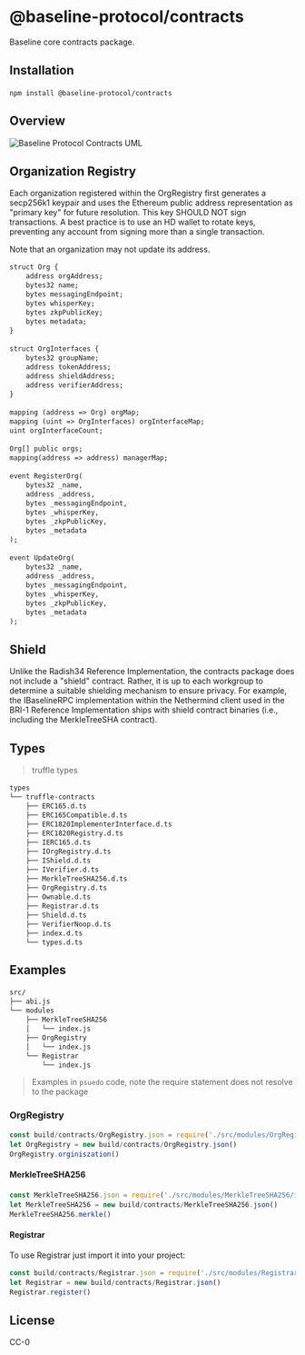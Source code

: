 # @baseline-protocol/contracts

Baseline core contracts package.

## Installation

`npm install @baseline-protocol/contracts`

## Overview 

 <img src="/docs/contracts.svg" 
      alt="Baseline Protocol Contracts UML" 
      srcset="/docs/contracts.svg"
      sizes="(max-width: 600px) 600px">

## Organization Registry

Each organization registered within the OrgRegistry first generates a secp256k1 keypair and uses the Ethereum public address representation as "primary key" for future resolution. This key SHOULD NOT sign transactions. A best practice is to use an HD wallet to rotate keys, preventing any account from signing more than a single transaction.

Note that an organization may not update its address.

```solidity
struct Org {
    address orgAddress;
    bytes32 name;
    bytes messagingEndpoint;
    bytes whisperKey;
    bytes zkpPublicKey;
    bytes metadata;
}

struct OrgInterfaces {
    bytes32 groupName;
    address tokenAddress;
    address shieldAddress;
    address verifierAddress;
}

mapping (address => Org) orgMap;
mapping (uint => OrgInterfaces) orgInterfaceMap;
uint orgInterfaceCount;

Org[] public orgs;
mapping(address => address) managerMap;

event RegisterOrg(
    bytes32 _name,
    address _address,
    bytes _messagingEndpoint,
    bytes _whisperKey,
    bytes _zkpPublicKey,
    bytes _metadata
);

event UpdateOrg(
    bytes32 _name,
    address _address,
    bytes _messagingEndpoint,
    bytes _whisperKey,
    bytes _zkpPublicKey,
    bytes _metadata
);
```

## Shield

Unlike the Radish34 Reference Implementation, the contracts package does not include a "shield" contract. Rather, it is up to each workgroup to determine a suitable shielding mechanism to ensure privacy. For example, the IBaselineRPC implementation within the Nethermind client used in the BRI-1 Reference Implementation ships with shield contract binaries (i.e., including the MerkleTreeSHA contract).


## Types

> truffle types

```
types
└── truffle-contracts
    ├── ERC165.d.ts
    ├── ERC165Compatible.d.ts
    ├── ERC1820ImplementerInterface.d.ts
    ├── ERC1820Registry.d.ts
    ├── IERC165.d.ts
    ├── IOrgRegistry.d.ts
    ├── IShield.d.ts
    ├── IVerifier.d.ts
    ├── MerkleTreeSHA256.d.ts
    ├── OrgRegistry.d.ts
    ├── Ownable.d.ts
    ├── Registrar.d.ts
    ├── Shield.d.ts
    ├── VerifierNoop.d.ts
    ├── index.d.ts
    └── types.d.ts
```



## Examples

```
src/
├── abi.js
└── modules
    ├── MerkleTreeSHA256
    │   └── index.js
    ├── OrgRegistry
    │   └── index.js
    └── Registrar
        └── index.js
```

> Examples in `psuedo` code, note the require statement does not resolve to the package

### OrgRegistry


```javascript
const build/contracts/OrgRegistry.json = require('./src/modules/OrgRegistry/index.js')
let OrgRegistry = new build/contracts/OrgRegistry.json()
OrgRegistry.orginiszation()
```


#### MerkleTreeSHA256

```javascript
const MerkleTreeSHA256.json = require('./src/modules/MerkleTreeSHA256/index.js')
let MerkleTreeSHA256 = new build/contracts/MerkleTreeSHA256.json()
MerkleTreeSHA256.merkle()
```

#### Registrar

To use  Registrar just import it into your project:

```javascript
const build/contracts/Registrar.json = require('./src/modules/Registrar/index.js')
let Registrar = new build/contracts/Registrar.json()
Registrar.register()
```

## License 

CC-0

